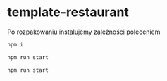 # template-restaurant

Po rozpakowaniu instalujemy zależności poleceniem

```bash
npm i
```

```bash
npm run start
```

```bash
npm run start
```


